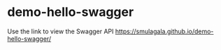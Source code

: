 # demo-hello-swagger
Use the link to view the Swagger API
https://smulagala.github.io/demo-hello-swagger/

